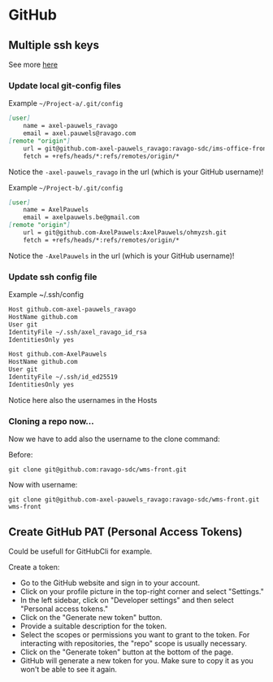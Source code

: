 # GitHub

## Multiple ssh keys

See more [here](https://gist.github.com/Jonalogy/54091c98946cfe4f8cdab2bea79430f9)

### Update local git-config files

Example `~/Project-a/.git/config`

```md
[user]
    name = axel-pauwels_ravago
    email = axel.pauwels@ravago.com
[remote "origin"]
    url = git@github.com-axel-pauwels_ravago:ravago-sdc/ims-office-front.git
    fetch = +refs/heads/*:refs/remotes/origin/*
```

Notice the `-axel-pauwels_ravago` in the url (which is your GitHub username)!

Example `~/Project-b/.git/config`

```md
[user]
    name = AxelPauwels
    email = axelpauwels.be@gmail.com
[remote "origin"]
    url = git@github.com-AxelPauwels:AxelPauwels/ohmyzsh.git
    fetch = +refs/heads/*:refs/remotes/origin/*
```

Notice the `-AxelPauwels` in the url (which is your GitHub username)!

### Update ssh config file

Example ~/.ssh/config

```md
Host github.com-axel-pauwels_ravago
HostName github.com
User git
IdentityFile ~/.ssh/axel_ravago_id_rsa
IdentitiesOnly yes

Host github.com-AxelPauwels
HostName github.com
User git
IdentityFile ~/.ssh/id_ed25519
IdentitiesOnly yes
```

Notice here also the usernames in the Hosts

### Cloning a repo now...
Now we have to add also the username to the clone command:

Before:
```shell
git clone git@github.com:ravago-sdc/wms-front.git
```

Now with username:
```shell
git clone git@github.com-axel-pauwels_ravago:ravago-sdc/wms-front.git wms-front
```

## Create GitHub PAT (Personal Access Tokens)

Could be usefull for GitHubCli for example.

Create a token:

- Go to the GitHub website and sign in to your account.
- Click on your profile picture in the top-right corner and select "Settings."
- In the left sidebar, click on "Developer settings" and then select "Personal access tokens."
- Click on the "Generate new token" button.
- Provide a suitable description for the token.
- Select the scopes or permissions you want to grant to the token. For interacting with repositories, the "repo" scope
  is usually necessary.
- Click on the "Generate token" button at the bottom of the page.
- GitHub will generate a new token for you. Make sure to copy it as you won't be able to see it again.
